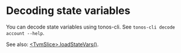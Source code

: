 # Decoding state variables

You can decode state variables using tonos-cli. See `tonos-cli decode account --help`.

See also: [\<TvmSlice\>.loadStateVars()](#tvmsliceloadstatevars).